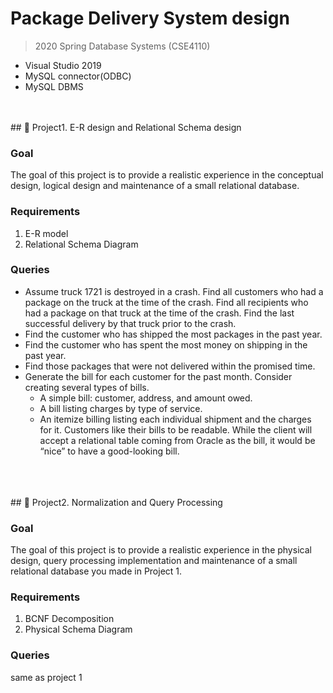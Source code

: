 # Package Delivery System design
> 2020 Spring Database Systems (CSE4110)

* Visual Studio 2019
* MySQL connector(ODBC)
* MySQL DBMS
<br/>
<br/>
## 📌 Project1. E-R design and Relational Schema design

### Goal 
The goal of this project is to provide a realistic experience in the conceptual design, logical design and maintenance of a small relational database.

### Requirements
1. E-R model
2. Relational Schema Diagram

### Queries
* Assume truck 1721 is destroyed in a crash. Find all customers who had a package on the truck at the time of the crash. Find all recipients who had a package on that truck at the time of the crash. Find the last successful delivery by that truck prior to the crash.
* Find the customer who has shipped the most packages in the past year.
* Find the customer who has spent the most money on shipping in the past year.
* Find those packages that were not delivered within the promised time.
* Generate the bill for each customer for the past month. Consider creating several types of bills.
  - A simple bill: customer, address, and amount owed.
  - A bill listing charges by type of service.
  - An itemize billing listing each individual shipment and the charges for it.
  Customers like their bills to be readable. While the client will accept a relational table coming from Oracle as the bill, it would be “nice” to have a good-looking bill.
<br/>
<br/>
<br/>
## 📌 Project2. Normalization and Query Processing

### Goal
The goal of this project is to provide a realistic experience in the physical design, query processing implementation and maintenance of a small relational database you made in Project 1.

### Requirements
1. BCNF Decomposition
2. Physical Schema Diagram

### Queries
same as project 1
